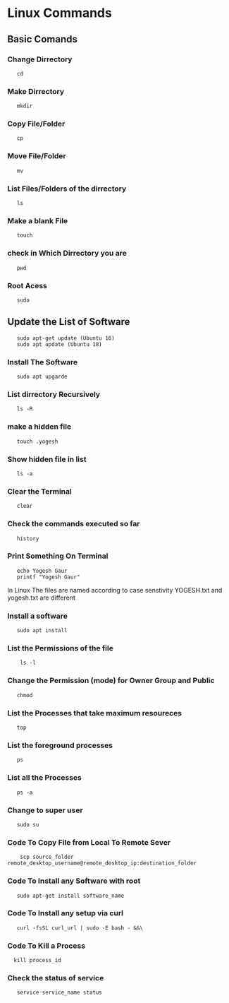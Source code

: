 # Linux Commands 

## Basic Comands

### Change Dirrectory

```
   cd 
```
### Make Dirrectory

```
   mkdir
```
### Copy File/Folder

```
   cp
```
### Move File/Folder

```
   mv
```
### List Files/Folders of the dirrectory

```
   ls
```
### Make a blank File

```
   touch 
```
### check in Which Dirrectory you are

```
   pwd
```
### Root Acess

```
   sudo
```
## Update the List of Software

```
   sudo apt-get update (Ubuntu 16)
   sudo apt update (Ubuntu 18)
```
### Install The Software

```
   sudo apt upgarde
```

### List dirrectory Recursively

``` 
   ls -R
```

### make a hidden file

```
   touch .yogesh
```
### Show hidden file in list

```
   ls -a
```

### Clear the Terminal

```
   clear
```
### Check the commands executed so far

```
   history
```
### Print Something On Terminal

```
   echo Yogesh Gaur
   printf "Yogesh Gaur"
```
 In Linux The files are named according to case senstivity YOGESH.txt and yogesh.txt are different

### Install a software

```
   sudo apt install
```
### List the Permissions of the file

```
    ls -l
```

### Change the Permission (mode) for Owner Group and Public

```
   chmod
```
### List the Processes that take maximum resoureces

```
   top
```
### List the foreground processes

```
   ps
```
### List all the Processes

```
   ps -a
```
### Change to super user

```
   sudo su
```

### Code To Copy File from Local To Remote Sever

```
    scp source_folder remote_desktop_username@remote_desktop_ip:destination_folder
```

### Code To Install any Software with root

```
   sudo apt-get install software_name
```

### Code To Install any setup via curl

```
   curl -fsSL curl_url | sudo -E bash - &&\
```

### Code To Kill a Process

```
  kill process_id
```

### Check the status of service

```
   service service_name status 
```
